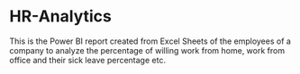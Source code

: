 # HR-Analytics
This is the Power BI report created from Excel Sheets of the employees of a company to analyze the percentage of willing work from home, work from office and their sick leave percentage etc. 
